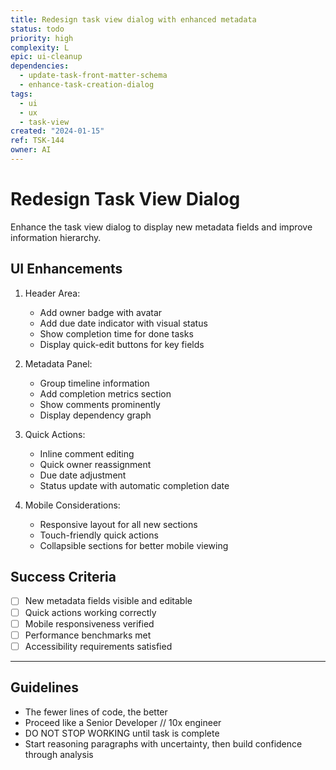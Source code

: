 ```yaml
---
title: Redesign task view dialog with enhanced metadata
status: todo
priority: high
complexity: L
epic: ui-cleanup
dependencies:
  - update-task-front-matter-schema
  - enhance-task-creation-dialog
tags:
  - ui
  - ux
  - task-view
created: "2024-01-15"
ref: TSK-144
owner: AI
---
```


# Redesign Task View Dialog

Enhance the task view dialog to display new metadata fields and improve information hierarchy.

## UI Enhancements

1. Header Area:

   - Add owner badge with avatar
   - Add due date indicator with visual status
   - Show completion time for done tasks
   - Display quick-edit buttons for key fields

2. Metadata Panel:

   - Group timeline information
   - Add completion metrics section
   - Show comments prominently
   - Display dependency graph

3. Quick Actions:

   - Inline comment editing
   - Quick owner reassignment
   - Due date adjustment
   - Status update with automatic completion date

4. Mobile Considerations:
   - Responsive layout for all new sections
   - Touch-friendly quick actions
   - Collapsible sections for better mobile viewing

## Success Criteria

- [ ] New metadata fields visible and editable
- [ ] Quick actions working correctly
- [ ] Mobile responsiveness verified
- [ ] Performance benchmarks met
- [ ] Accessibility requirements satisfied

---

## Guidelines

- The fewer lines of code, the better
- Proceed like a Senior Developer // 10x engineer
- DO NOT STOP WORKING until task is complete
- Start reasoning paragraphs with uncertainty, then build confidence through analysis
